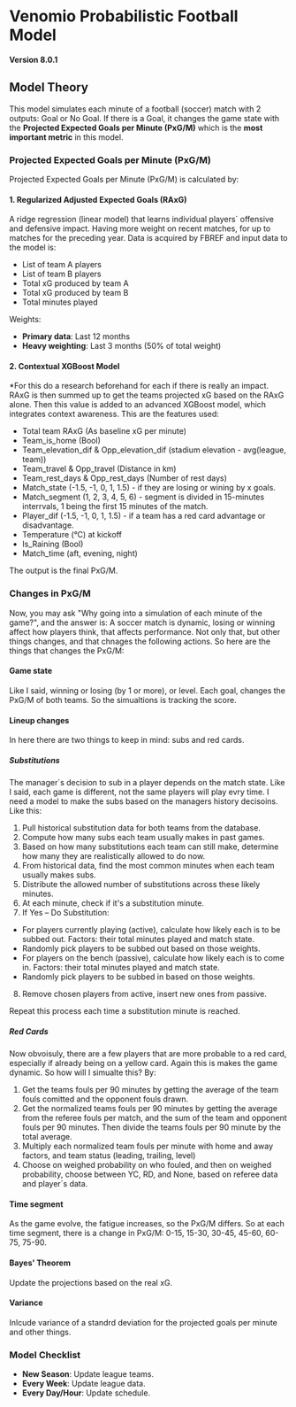 # Venomio Probabilistic Football Model
**Version 8.0.1**

## Model Theory  
This model simulates each minute of a football (soccer) match with 2 outputs: Goal or No Goal. If there is a Goal, it changes the game state with the **Projected Expected Goals per Minute (PxG/M)** which is the **most important metric** in this model.

### Projected Expected Goals per Minute (PxG/M)
Projected Expected Goals per Minute (PxG/M) is calculated by:
#### 1. Regularized Adjusted Expected Goals (RAxG)
A ridge regression (linear model) that learns individual players´ offensive and defensive impact. Having more weight on recent matches, for up to matches for the preceding year. Data is acquired by FBREF and input data to the model is:
- List of team A players
- List of team B players
- Total xG produced by team A
- Total xG produced by team B
- Total minutes played


Weights:
- **Primary data**: Last 12 months 
- **Heavy weighting**: Last 3 months (50% of total weight)

#### 2. Contextual XGBoost Model
*For this do a research beforehand for each if there is really an impact.
RAxG is then summed up to get the teams projected xG based on the RAxG alone. Then this value is added to an advanced XGBoost model, which integrates context awareness. This are the features used:
- Total team RAxG (As baseline xG per minute)
- Team_is_home (Bool)
- Team_elevation_dif & Opp_elevation_dif (stadium elevation - avg(league, team))
- Team_travel & Opp_travel (Distance in km)
- Team_rest_days & Opp_rest_days (Number of rest days)
- Match_state (-1.5, -1, 0, 1, 1.5) - if they are losing or wining by x goals.
- Match_segment (1, 2, 3, 4, 5, 6) - segment is divided in 15-minutes interrvals, 1 being the first 15 minutes of the match.
- Player_dif (-1.5, -1, 0, 1, 1.5) - if a team has a red card advantage or disadvantage. 
- Temperature (°C) at kickoff
- Is_Raining (Bool)
- Match_time (aft, evening, night)

The output is the final PxG/M. 
### Changes in PxG/M
Now, you may ask "Why going into a simulation of each minute of the game?", and the answer is: A soccer match is dynamic, losing or winning affect how players think, that affects performance. Not only that, but other things changes, and that chnages the following actions. So here are the things that changes the PxG/M:
#### Game state
Like I said, winning or losing (by 1 or more), or level. Each goal, changes the PxG/M of both teams. So the simualtions is tracking the score.
#### Lineup changes
In here there  are two things to keep in mind: subs and red cards.
##### Substitutions
The manager´s decision to sub in a player depends on the match state. Like I said, each game is different, not the same players will play evry time. I need a model to make the subs based on the managers history decisoins. Like this:
1. Pull historical substitution data for both teams from the database.
2. Compute how many subs each team usually makes in past games.
3. Based on how many substitutions each team can still make, determine how many they are realistically allowed to do now.
4. From historical data, find the most common minutes when each team usually makes subs.
5. Distribute the allowed number of substitutions across these likely minutes.
6. At each minute, check if it's a substitution minute.
7. If Yes – Do Substitution:
  - For players currently playing (active), calculate how likely each is to be subbed out. Factors: their total minutes played and match state.
  - Randomly pick players to be subbed out based on those weights.
  - For players on the bench (passive), calculate how likely each is to come in. Factors: their total minutes played and match state.
  - Randomly pick players to be subbed in based on those weights.
8. Remove chosen players from active, insert new ones from passive.

Repeat this process each time a substitution minute is reached.
##### Red Cards
Now obvoisuly, there are a few players that are more probable to a red card, especially if already being on a yellow card. Again this is makes the game dynamic. So how will I simualte this? By:
1. Get the teams fouls per 90 minutes by getting the average of the team fouls comitted and the opponent fouls drawn.
2. Get the normalized teams fouls per 90 minutes by getting the average from the referee fouls per match, and the sum of the team and opponent fouls per 90 minutes. Then divide the teams fouls per 90 minute by the total average.
3. Multiply each normalized team fouls per minute with home and away factors, and team status (leading, trailing, level)
4. Choose on weighed  probability on who fouled, and then on weighed probability, choose between YC, RD, and None, based on referee data and player´s data. 
#### Time segment
As the game evolve, the fatigue increases, so the PxG/M differs. So at each time segment, there is a change in PxG/M: 0-15, 15-30, 30-45, 45-60, 60-75, 75-90.
#### Bayes' Theorem
Update the projections based on the real xG. 
#### Variance
Inlcude variance of a standrd deviation for the projected goals per minute and other things.

### Model Checklist
- **New Season**: Update league teams.
- **Every Week**: Update league data.
- **Every Day/Hour**: Update schedule.